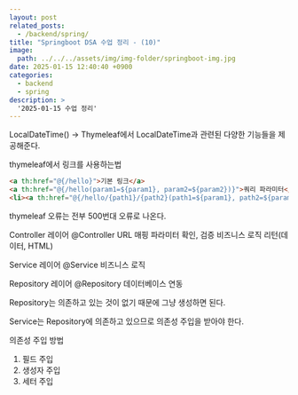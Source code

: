 ```yaml
---
layout: post
related_posts:
  - /backend/spring/
title: "Springboot DSA 수업 정리 - (10)"
image:
  path: ../../../assets/img/img-folder/springboot-img.jpg
date: 2025-01-15 12:40:40 +0900
categories:
  - backend
  - spring
description: >
  '2025-01-15 수업 정리'
---
```


LocalDateTime() -> Thymeleaf에서 LocalDateTime과 관련된 다양한 기능들을 제공해준다.

thymeleaf에서 링크를 사용하는법

~~~html
<a th:href="@{/hello}">기본 링크</a>
<a th:href="@{/hello(param1=${param1}, param2=${param2})}">쿼리 파라미터</a>
<li><a th:href="@{/hello/{path1}/{path2}(path1=${param1}, path2=${param2})}">경로 변수</a></li>
~~~

thymeleaf 오류는 전부 500번대 오류로 나온다.


Controller 레이어
@Controller
URL 매핑
파라미터 확인, 검증
비즈니스 로직
리턴(데이터, HTML)

Service 레이어
@Service
비즈니스 로직

Repository 레이어
@Repository
데이터베이스 연동

Repository는 의존하고 있는 것이 없기 때문에 그냥 생성하면 된다.

Service는 Repository에 의존하고 있으므로 의존성 주입을 받아야 한다.

의존성 주입 방법
 1. 필드 주입
 2. 생성자 주입
 3. 세터 주입

 